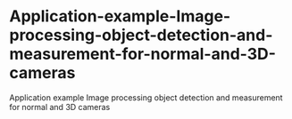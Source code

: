 # Application-example-Image-processing-object-detection-and-measurement-for-normal-and-3D-cameras
Application example Image processing object detection and measurement for normal and 3D cameras
